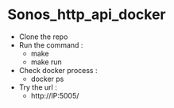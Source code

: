 # Sonos_http_api_docker 

 - Clone the repo
 - Run the command : 
    - make
    - make run
 - Check docker process :
    - docker ps
 - Try the url :
    - http://IP:5005/

